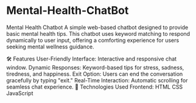 # Mental-Health-ChatBot
Mental Health Chatbot
A simple web-based chatbot designed to provide basic mental health tips. This chatbot uses keyword matching to respond dynamically to user input, offering a comforting experience for users seeking mental wellness guidance.

🛠️ Features
User-Friendly Interface: Interactive and responsive chat window.
Dynamic Responses: Keyword-based tips for stress, sadness, tiredness, and happiness.
Exit Option: Users can end the conversation gracefully by typing "exit."
Real-Time Interaction: Automatic scrolling for seamless chat experience.
🚀 Technologies Used
Frontend:
HTML
CSS
JavaScript
